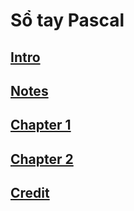 # Sổ tay Pascal

## [Intro](/main.md)
## [Notes](/notes.md)
## [Chapter 1](/chapter1.md)
## [Chapter 2](/chapter2.md)

## [Credit](/credit.md)
